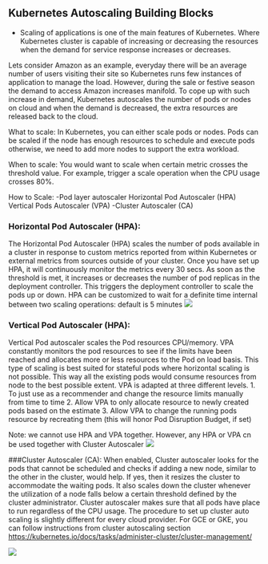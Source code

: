 ## Kubernetes Autoscaling Building Blocks 

- Scaling of applications is one of the main features of Kubernetes. Where Kubernetes cluster is capable of  increasing or decreasing the resources when the demand for service response increases or decreases. 

Lets consider Amazon as an example, everyday there will be an average number of users visiting their site so Kubernetes runs few instances of application to manage the load. However, during the sale or festive season the demand to access Amazon increases manifold. To cope up with such increase in demand, Kubernetes autoscales the number of pods or nodes on cloud and when the demand is decreased, the extra resources are released back to the cloud.

What to scale: In Kubernetes, you can either scale pods or nodes. Pods can be scaled if the node has enough resources to schedule and execute pods otherwise, we need to add more nodes to support the extra workload.

When to scale: You would want to scale when certain metric crosses the threshold value. For example, trigger a scale operation when the CPU usage crosses 80%.

How to Scale: 
-Pod layer autoscaler
	Horizontal Pod Autoscaler (HPA)
	Vertical Pods Autoscaler (VPA)
-Cluster Autoscaler (CA)


### Horizontal Pod Autoscaler (HPA):
The Horizontal Pod Autoscaler (HPA) scales the number of pods available in a cluster in response to custom metrics reported from within Kubernetes or external metrics from sources outside of your cluster. Once you have set up HPA, it will continuously monitor the metrics every 30 secs. As soon as the threshold is met, it increases or decreases the number of pod replicas in the deployment controller. This triggers the deployment controller to scale the pods up or down. HPA can be customized to wait for a definite time internal between two scaling operations: default is 5 minutes
![](https://raw.githubusercontent.com/collabnix/kubelabs/master/AutoScaling101/hpa.png)

### Vertical Pod Autoscaler (HPA):
Vertical Pod autoscaler scales the Pod resources CPU/memory. VPA constantly monitors the pod resources to see if the limits have been reached and allocates more or less resources to the Pod on load basis. This type of scaling is best suited for stateful pods where horizontal scaling is not possible. This way all the existing pods would consume resources from node to the best possible extent.
VPA is adapted at three different levels.
	1. To just use as a recommender and change the resource limits manually from time to time
	2. Allow VPA to only allocate resource to newly created pods based on the estimate
	3. Allow VPA to change the running pods resource by recreating them (this will honor Pod Disruption Budget, if set)

Note: we cannot use HPA and VPA together. However, any HPA or VPA cn be used together with Cluster Autoscaler
![](https://raw.githubusercontent.com/collabnix/kubelabs/master/AutoScaling101/vpa.png)

###Cluster Autoscaler (CA):
When enabled, Cluster autoscaler looks for the pods that cannot be scheduled and checks if adding a new node, similar to the other in the cluster, would help. If yes, then it resizes the cluster to accommodate the waiting pods. It also scales down the cluster whenever the utilization of a node falls below a certain threshold defined by the cluster administrator. Cluster autoscaler makes sure that all pods have place to run regardless of the CPU usage. The procedure to set up cluster auto scaling is slightly different for every cloud provider.
For GCE or GKE, you can follow instructions from cluster autoscaling section
https://kubernetes.io/docs/tasks/administer-cluster/cluster-management/

![](https://raw.githubusercontent.com/collabnix/kubelabs/master/AutoScaling101/ca.png)

